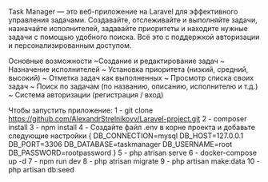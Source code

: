 Task Manager — это веб-приложение на Laravel для эффективного управления задачами. Создавайте, отслеживайте и выполняйте задачи, назначайте исполнителей, задавайте приоритеты и находите нужные задачи с помощью удобного поиска. Всё это с поддержкой авторизации и персонализированным доступом.

Основные возможности
~Создание и редактирование задач
~ Назначение исполнителей
~ Установка приоритета (низкий, средний, высокий)
~ Отметка задач как выполненных
~ Просмотр списка своих задач 
~ Поиск по задачам (по названию, описанию, исполнителю и т.д.)
~ Система авторизации (регистрация / вход)
 
Чтобы запустить приложение: 
    1 - git clone https://github.com/AlexandrStrelnikovv/Laravel-project.git
    2 - composer install 
    3 - npm install 
    4 - Создайте файл .env в корне проекта и добавьте следующие настройки
    {
        DB_CONNECTION=mysql
        DB_HOST=127.0.0.1
        DB_PORT=3306
        DB_DATABASE=taskmanager
        DB_USERNAME=root
        DB_PASSWORD=rootpassword
    }
    5  - php atrisan serve 
    6  - docker-compose up -d
    7  - npm run dev 
    8  - php atrisan migrate 
    9  - php artisan make:data
    10 - php artisan db:seed